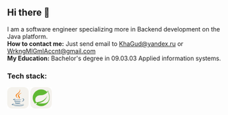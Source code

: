 ## Hi there 👋

I am a software engineer specializing more in Backend development on the Java platform.  
**How to contact me:** Just send email to KhaGud@yandex.ru or WrkngMlGmlAccnt@gmail.com  
**My Education:** Bachelor's degree in 09.03.03 Applied information systems.  

### Tech stack: ### 
<img src="assets/Java-Light.svg" alt="java" width="50" height="50">  <img src="assets/Spring-Light.svg" alt="spring" width="50" height="50">


